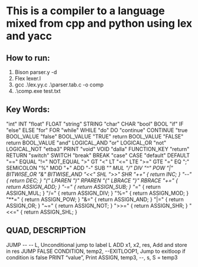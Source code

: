 # This is a compiler to a language mixed from cpp and python using lex and yacc


## How to run:

1. Bison parser.y -d
2. Flex lexer.l
3. gcc .\lex.yy.c .\parser.tab.c -o comp
4. .\comp.exe test.txt

## **Key Words:**

"int" INT
"float" FLOAT
"string" STRING
"char" CHAR
"bool" BOOL
"if" IF
"else" ELSE
"for" FOR
"while" WHILE
"do" DO
"continue" CONTINUE
"true BOOL_VALUE
"false" BOOL_VALUE
"TRUE" return BOOL_VALUE
"FALSE" return BOOL_VALUE
"and" LOGICAL_AND
"or" LOGICAL_OR
"not" LOGICAL_NOT
"etba3" PRINT
"void" VOID
"dalla" FUNCTION_KEY
"return" RETURN
"switch" SWITCH
"break" BREAK
"case" CASE
"default" DEFAULT
"==" EQUAL
"!=" NOT_EQUAL
">" GT
"<" LT
"<=" LTE
">=" GTE
"=" EQ
";" SEMICOLON
"%" MOD
"+" ADD
"-" SUB
"*" MUL
"/" DIV
"^" POW
"|" BITWISE_OR
"&" BITWISE_AND
"<<" SHL
">>" SHR
"++" { return INC; }
"--" { return DEC; }
"(" LPAREN
")" RPAREN
"{" LBRACE
"}" RBRACE
"+=" { return ASSIGN_ADD; }
"-=" { return ASSIGN_SUB; }
"*=" { return ASSIGN_MUL; }
"/=" { return ASSIGN_DIV; }
"%=" { return ASSIGN_MOD; }
"**=" { return ASSIGN_POW; }
"&=" { return ASSIGN_AND; }
"|=" { return ASSIGN_OR; }
"~=" { return ASSIGN_NOT; }
">>=" { return ASSIGN_SHR; }
"<<=" { return ASSIGN_SHL; }

## QUAD, DESCRIPTiON

JUMP -- -- L, Unconditional jump to label L
ADD x1, x2, res, Add and store in res
JUMP FALSE CONDITION, temp2, --EXITLOOP1, Jump to exitloop if condition is false
PRINT “value”, Print
ASSIGN, temp3, --, s, S = temp3

